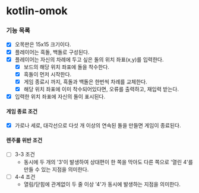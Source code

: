# kotlin-omok

### 기능 목록
- [x] 오목판은 15x15 크기이다.
- [x] 플레이어는 흑돌, 백돌로 구성된다.
- [x] 플레이어는 자신의 차례에 두고 싶은 돌의 위치 좌표(x,y)를 입력한다.
    - [x] 보드의 해당 위치 좌표에 돌을 착수한다.
    - [x] 흑돌이 먼저 시작한다.
    - [x] 게임 종료시 까지, 흑돌과 백돌은 한번씩 차례를 교체한다.
    - [x] 해당 위치 좌표에 이미 착수되어있다면, 오류를 출력하고, 재입력 받는다.
- [x] 입력한 위치 좌표에 자신의 돌이 표시된다.

#### 게임 종료 조건
- [x] 가로나 세로, 대각선으로 다섯 개 이상의 연속된 돌을 만들면 게임이 종료된다.

#### 렌주룰 위반 조건
- [ ] 3-3 조건
    - 동시에 두 개의 '3'이 발생하여 상대편이 한 쪽을 막아도 다른 쪽으로 '열린 4'를 만들 수 있는 지점을 의미한다.
- [ ] 4-4 조건
    - 열림/닫힘에 관계없이 두 줄 이상 '4'가 동시에 발생하는 지점을 의미한다.
